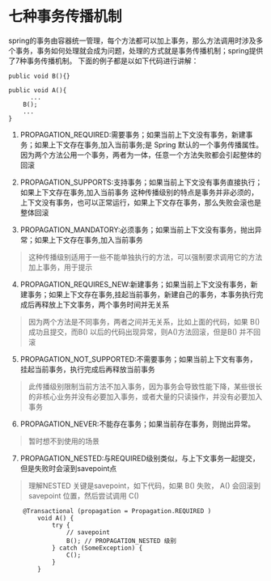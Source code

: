 # 七种事务传播机制
spring的事务由容器统一管理，每个方法都可以加上事务，那么方法调用时涉及多个事务，事务如何处理就会成为问题，处理的方式就是事务传播机制；spring提供了7种事务传播机制。
下面的例子都是以如下代码进行讲解：

    public void B(){}
  
    public void A(){
    	  ...
        B();
        ...
    }

1. PROPAGATION_REQUIRED:需要事务；如果当前上下文没有事务，新建事务；如果上下文存在事务,加入当前事务;是 Spring 默认的一个事务传播属性。
因为两个方法公用一个事务，两者为一体，任意一个方法失败都会引起整体的回滚

2. PROPAGATION_SUPPORTS:支持事务；如果当前上下文没有事务直接执行；如果上下文存在事务,加入当前事务
  这种传播级别的特点是事务并非必须的，上下文没有事务，也可以正常运行，如果上下文存在事务，那么失败会滚也是整体回滚

3. PROPAGATION_MANDATORY:必须事务；如果当前上下文没有事务，抛出异常；如果上下文存在事务,加入当前事务
> 这种传播级别适用于一些不能单独执行的方法，可以强制要求调用它的方法加上事务，用于提示

4. PROPAGATION_REQUIRES_NEW:新建事务；如果当前上下文没有事务，新建事务；如果上下文存在事务,挂起当前事务，新建自己的事务，本事务执行完成后再释放上下文事务，两个事务时间并无关系
> 因为两个方法是不同事务，两者之间并无关系，比如上面的代码，如果 B() 成功且提交，而B() 以后的代码出现异常，则A()方法回滚，但是B() 并不回滚

5. PROPAGATION_NOT_SUPPORTED:不需要事务；如果当前上下文有事务，挂起当前事务，执行完成后再释放当前事务
> 此传播级别限制当前方法不加入事务，因为事务会导致性能下降，某些很长的非核心业务并没有必要加入事务，或者大量的只读操作，并没有必要加入事务

6. PROPAGATION_NEVER:不能存在事务；如果当前存在事务，则抛出异常。
> 暂时想不到使用的场景

7. PROPAGATION_NESTED:与REQUIRED级别类似，与上下文事务一起提交，但是失败时会滚到savepoint点
> 理解NESTED 关键是savepoint，如下代码，如果 B() 失败， A() 会回滚到 savepoint 位置，然后尝试调用 C()

	    @Transactional (propagation = Propagation.REQUIRED ) 
			void A() {
				try {
					// savepoint
					B(); // PROPAGATION_NESTED 级别
				} catch (SomeException) {
					C();
				}
			}
